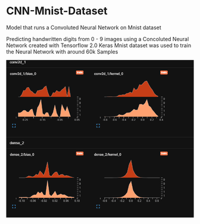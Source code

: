 # CNN-Mnist-Dataset

Model that runs a Convoluted Neural Network on Mnist dataset 

Predicting handwritten digits from 0 - 9 images using a Concoluted Neural Network created with Tensorflow 2.0
Keras Mnist dataset was used to train the Neural Network with around 60k Samples

![alt text](https://github.com//calvinwynne/CNN-Mnist-Dataset/blob/master/Images/Histograms.gif?raw=true)

